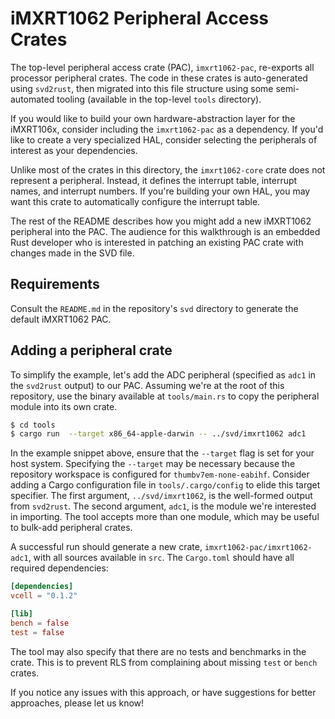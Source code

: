 # iMXRT1062 Peripheral Access Crates

The top-level peripheral access crate (PAC), `imxrt1062-pac`, re-exports all processor peripheral crates. The code in these crates is auto-generated using `svd2rust`, then migrated into this file structure using some semi-automated tooling (available in the top-level `tools` directory). 

If you would like to build your own hardware-abstraction layer for the iMXRT106x, consider including the `imxrt1062-pac` as a dependency. If you'd like to create a very specialized HAL, consider selecting the peripherals of interest as your dependencies.

Unlike most of the crates in this directory, the `imxrt1062-core` crate does not represent a peripheral. Instead, it defines the interrupt table, interrupt names, and interrupt numbers. If you're building your own HAL, you may want this crate to automatically configure the interrupt table.

The rest of the README describes how you might add a new iMXRT1062 peripheral into the PAC. The audience for this walkthrough is an embedded Rust developer who is interested in patching an existing PAC crate with changes made in the SVD file.

## Requirements

Consult the `README.md` in the repository's `svd` directory to generate the default iMXRT1062 PAC.

## Adding a peripheral crate

To simplify the example, let's add the ADC peripheral (specified as `adc1` in the `svd2rust` output) to our PAC. Assuming we're at the root of this repository, use the binary available at `tools/main.rs` to copy the peripheral module into its own crate.

```bash
$ cd tools
$ cargo run  --target x86_64-apple-darwin -- ../svd/imxrt1062 adc1
```

In the example snippet above, ensure that the `--target` flag is set for your host system. Specifying the `--target` may be necessary because the repository workspace is configured for `thumbv7em-none-eabihf`. Consider adding a Cargo configuration file in `tools/.cargo/config` to elide this target specifier. The first argument, `../svd/imxrt1062`, is the well-formed output from `svd2rust`. The second argument, `adc1`, is the module we're interested in importing. The tool accepts more than one module, which may be useful to bulk-add peripheral crates.

A successful run should generate a new crate, `imxrt1062-pac/imxrt1062-adc1`, with all sources available in `src`. The `Cargo.toml` should have all required dependencies:

```toml
[dependencies]
vcell = "0.1.2"

[lib]
bench = false
test = false
```

The tool may also specify that there are no tests and benchmarks in the crate. This is to prevent RLS from complaining about missing `test` or `bench` crates.

If you notice any issues with this approach, or have suggestions for better approaches, please let us know!